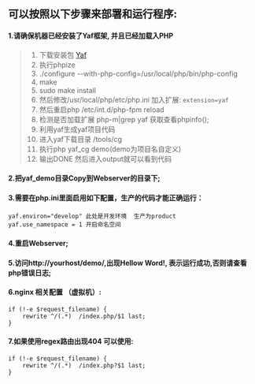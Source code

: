 ## 可以按照以下步骤来部署和运行程序:
#### 1.请确保机器已经安装了Yaf框架, 并且已经加载入PHP
   >1. 下载安装包 [Yaf](https://github.com/laruence/yaf.git) 
   >2. 执行phpize
   >3. ./configure --with-php-config=/usr/local/php/bin/php-config
   >4. make
   >5. sudo make install
   >6. 然后修改/usr/local/php/etc/php.ini  加入扩展:
   ```extension=yaf```
   >7. 然后重启php  /etc/int.d/php-fpm reload
   >8. 检测是否加载扩展  php-m|grep yaf  获取查看phpinfo();
   >9. 利用yaf生成yaf项目代码
   >10. 进入yaf下载目录  /tools/cg  
   >11. 执行php yaf_cg demo(demo为项目名自定义) 
   >12. 输出DONE 然后进入output就可以看到代码
#### 2.把yaf_demo目录Copy到Webserver的目录下;
#### 3.需要在php.ini里面启用如下配置，生产的代码才能正确运行：
```
yaf.environ="develop" 此处是开发环境  生产为product
yaf.use_namespace = 1 开启命名空间
```
#### 4.重启Webserver;
#### 5.访问http://yourhost/demo/,出现Hellow Word!, 表示运行成功,否则请查看php错误日志;
#### 6.nginx 相关配置  （虚拟机）:
```
if (!-e $request_filename) {
    rewrite ^/(.*)  /index.php/$1 last;
}
```
#### 7.如果使用regex路由出现404  可以使用:
```
if (!-e $request_filename) {
    rewrite ^/(.*)  /index.php?$1 last;
}
```
